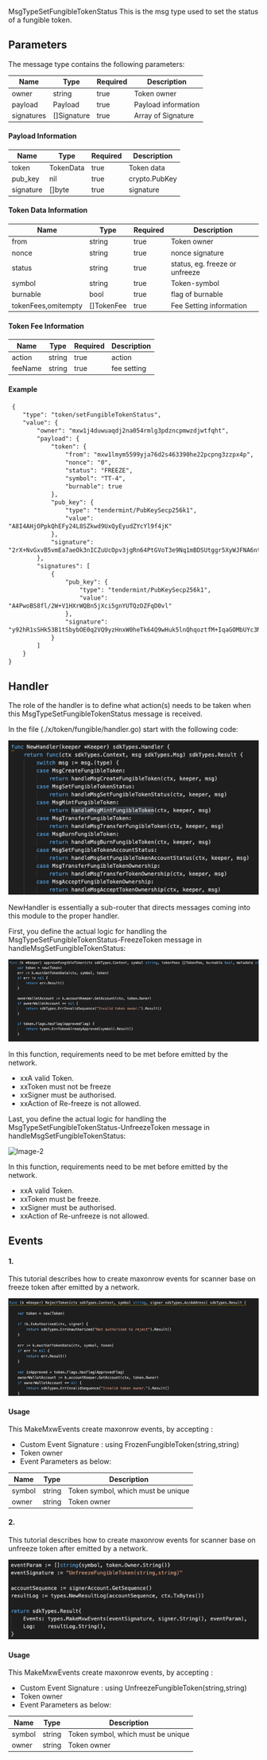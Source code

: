 MsgTypeSetFungibleTokenStatus
This is the msg type used to set the status of a fungible token.


## Parameters

The message type contains the following parameters:

| Name | Type | Required | Description                 |
| ---- | ---- | -------- | --------------------------- |
| owner | string | true   | Token owner| | 
| payload | Payload | true   | Payload information| | 
| signatures | []Signature | true   | Array of Signature| | 


#### Payload Information
| Name | Type | Required | Description                 |
| ---- | ---- | -------- | --------------------------- |
| token | TokenData | true   | Token data| | 
| pub_key | nil | true   | crypto.PubKey| | 
| signature | []byte | true   | signature| | 


#### Token Data Information
| Name | Type | Required | Description                 |
| ---- | ---- | -------- | --------------------------- |
| from | string | true   | Token owner| | 
| nonce | string | true   | nonce signature| | 
| status | string | true   | status, eg. freeze or unfreeze | | 
| symbol | string | true   | Token-symbol| | 
| burnable | bool | true   | flag of burnable| | 
| tokenFees,omitempty | []TokenFee | true   | Fee Setting information| | 


#### Token Fee Information
| Name | Type | Required | Description                 |
| ---- | ---- | -------- | --------------------------- |
| action | string | true   | action | | 
| feeName | string | true   | fee setting| | 



#### Example
```
 {
    "type": "token/setFungibleTokenStatus",
    "value": {
        "owner": "mxw1j4duwuaqdj2na054rmlg3pdzncpmwzdjwtfqht",
        "payload": {
            "token": {
                "from": "mxw1lmym5599yja76d2s463390he22pcpng3zzpx4p",
                "nonce": "0",
                "status": "FREEZE",
                "symbol": "TT-4",
                "burnable": true
            },
            "pub_key": {
                "type": "tendermint/PubKeySecp256k1",
                "value": "A8I4AHjOPpkQhEFy24L8SZkwd9UxQyEyudZYcYl9f4jK"
            },
            "signature": "2rX+NvGxvB5vmEa7aeOk3nICZuUcOpv3jgRn64PtGVoT3e9Nq1mBDSUtggr5XyWJFNA6ntBzt/yvL4K+MgW+ng=="
        },
        "signatures": [
            {
                "pub_key": {
                    "type": "tendermint/PubKeySecp256k1",
                    "value": "A4PwoBS8fl/2W+V1HXrWQBn5jXci5gnYUTQzDZFqD0vl"
                },
                "signature": "y92hR1sSHk53B1tSbybOE0q2VQ9yzHnxW0heTk64Q9wHuk5lnQhqoztfM+IqaGOMbUYc3MGVhntkAVUVoXKw8A=="
            }
        ]
    }
}
```

## Handler

The role of the handler is to define what action(s) needs to be taken when this MsgTypeSetFungibleTokenStatus message is received.

In the file (./x/token/fungible/handler.go) start with the following code:

![Image-1](../pic/AcceptFungibleTokenOwnership_01.png)


NewHandler is essentially a sub-router that directs messages coming into this module to the proper handler.

First, you define the actual logic for handling the MsgTypeSetFungibleTokenStatus-FreezeToken message in handleMsgSetFungibleTokenStatus:

![Image-2](../pic/SetFungibleTokenStatus_02.png)


In this function, requirements need to be met before emitted by the network.  

* xxA valid Token.
* xxToken must not be freeze
* xxSigner must be authorised.
* xxAction of Re-freeze is not allowed.


Last, you define the actual logic for handling the MsgTypeSetFungibleTokenStatus-UnfreezeToken message in handleMsgSetFungibleTokenStatus:

![Image-2](../pic/SetFungibleTokenStatus_03.png)


In this function, requirements need to be met before emitted by the network.  

* xxA valid Token.
* xxToken must be freeze.
* xxSigner must be authorised.
* xxAction of Re-unfreeze is not allowed.


## Events
#### 1.
This tutorial describes how to create maxonrow events for scanner base on freeze token
after emitted by a network.

![Image-1](../pic/SetFungibleTokenStatus_04.png)  


#### Usage
This MakeMxwEvents create maxonrow events, by accepting :

* Custom Event Signature : using FrozenFungibleToken(string,string) 
* Token owner
* Event Parameters as below: 

| Name | Type | Description                 |
| ---- | ---- | --------------------------- |
| symbol | string | Token symbol, which must be unique| | 
| owner | string | Token owner| | 


#### 2.
This tutorial describes how to create maxonrow events for scanner base on unfreeze token after emitted by a network.

![Image-4](../pic/SetNonFungibleTokenStatus_05.png)  


#### Usage
This MakeMxwEvents create maxonrow events, by accepting :

* Custom Event Signature : using UnfreezeFungibleToken(string,string) 
* Token owner
* Event Parameters as below: 

| Name | Type | Description                 |
| ---- | ---- | --------------------------- |
| symbol | string | Token symbol, which must be unique| | 
| owner | string | Token owner| | 


